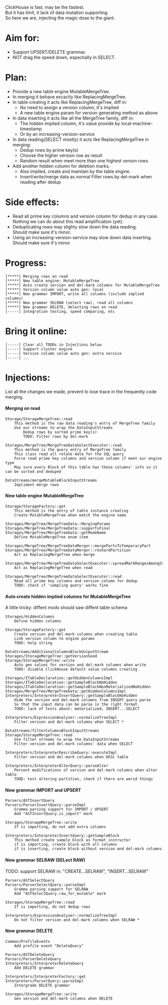 ClickHouse is fast, may be the fastest.  
But it has limit, it lack of data mutation supporting.  
So here we are, injecting the magic dose to the giant.  

# Aim for:
* Support UPSERT/DELETE grammar.
* NOT drag the speed down, espectially in SELECT.

# Plan:
* Provide a new table engine MutableMergeTree.
* In merging it behave excactly like ReplacingMergeTree.
* In table creating it acts like ReplacingMergeTree, diff in:
  * No need to assign a version column, it's implied
  * A new table engine param for version generating method as above
* In data inserting it acts like all the MergeTree family, diff in:
  * The hidden implied column,
    it's value provide by local-machine-timestamp
  * Or by an increasing-version-service
* In data reading(SELECT mostly) it acts like ReplacingMergeTree in merging:
  * Dedup rows by prime key(s)
  * Choose the higher version row as result
  * Random result when meet more than one highest verson rows
* Add another hidden column for deletion marks.
  * Also implied, create and maintain by the table engine.
  * Insert/write/merge data as normal
    Filter rows by del-mark when reading after dedup

# Side effects:
* Read all prime key columns and version column for dedup in any case.  
  Nothing we can do about this read amplification (yet).
* Deduplicating rows may slighty slow down the data reading.  
  Should make sure it's minor.
* Using an increasing-version-service may slow down data inserting.  
  Should make sure it's minor.

# Progress:
```
[*****] Merging rows on read
[*****] New table engine: MutableMergeTree
[*****] Auto create version and del-mark columns for MutableMergeTree
[*****] Version column value auto gen: local
[*****] New grammar IMPORT, write all columns (include implied columns)
[*****] New grammar SELRAW (select raw), read all columns
[*****] New grammar DELETE, delecting rows on read
[-----] Integration testing, speed comparing, etc
```

# Bring it online:
```
[-----] Clear all TODOs in Injections below
[-----] Support cluster engine
[-----] Version column value auto gen: extra service
[-----] ...
```

# Injections:
List all the changes we made, prevent to lose trace in the frequently code merging.

#### Merging on read
```
Storage/StorageMergeTree::read
    This method is the raw data reading's entry of MergeTree family
    Use our streams to wrap the DataInputStreams
        Dedup rows by sorted prime key(s)
        TODO: Filter rows by del-mark
```
```
Storages/MergeTree/MergeTreeDataSelectExecutor::read
    This method is the query entry of MergeTree family
    This class read all relate data for the SQL query
    Force read prime key columns and version column if meet our engine type
    May sure every Block of this table has these columns' info so it can be sorted and deduped
```
```
DataStreams/mergeMutableBlockInputStreams
    Impliment merge rows
```

#### New table engine MutableMergeTree
```
Storage/StorageFactory::get
    This method is the entry of table instance creating
    Create MutableMergeTree when match the engine name
```
```
Storages/MergeTree/MergeTreeData::MergingParams
Storages/MergeTree/MergeTreeData::supportsFinal
Storages/MergeTree/MergeTreeData::getModeName
    Define MutableMergeTree enum item
```
```
Storages/MergeTree/MergeTreeDataMerger::mergePartsToTemporaryPart
Storages/MergeTree/MergeTreeDataMerger::reshardPartition
    Act as ReplacingMergeTree when merge
```
```
Storages/MergeTree/MergeTreeDataSelectExecutor::spreadMarkRangesAmongStreamsFinal
    Act as ReplacingMergeTree when read
```
```
Storages/MergeTree/MergeTreeDataSelectExecutor::read
    Read all prime key columns and version column for dedup
    TODO: check if 'sampling query' works fine
```

#### Auto create hidden implied columns for MutableMergeTree
A little tricky: diffent mods should saw diffent table schema
```
Storages/HiddenColumns
    Define hidden columns
```
```
Storage/StorageFactory::get
    Create version and del-mark columns when creating table
    Link version column to engine params
    TODO: help string
```
```
DataStreams/AdditionalColumnsBlockOutputStream
Storages/StorageMergeTree::getVersionSeed
Storage/StorageMergeTree::write
    Auto gen values for version and del-mark columns when write
    TODO: disable ClickHouse default value columns creating
```
```
Storages/ITableDeclaration::getHiddenColumnsImpl
Storages/ITableDeclaration::getSampleBlockNoHidden
Storages/ITableDeclaration::getSampleBlockNonMaterializedNoHidden
Storages/MergeTree/MergeTreeData::getHiddenColumnsImpl
Interpreters/InterpreterInsertQuery::getSampleBlockNoHidden
    Hide the version and del-mark columns from INSERT query parse
    So that the input data can be parse in the right format.
    TODO: lack of tests about: materialized, INSERT...SELECT
```
```
Interpreters/ExpressionAnalyzer::normalizeTreeImpl
    Filter version and del-mark columns when SELECT *
```
```
DataStreams/filterColumnsBlockInputStreams
Storage/StorageMergeTree::read
    Use filter streams to wrap the DataInputStreams
    Filter version and del-mark columns' data when SELECT
```
```
Interpreters/InterpreterDescribeQuery::executeImpl
    Filter version and del-mark columns when DESC table
```
```
Interpreters/InterpreterAlterQuery::parseAlter
    Pervent modifications of version and del-mark columns when alter table
    TOOD: test altering partition, check if there are werid things
```

#### New grammar IMPORT and UPSERT
```
Parsers/ASTInsertQuery
Parsers/ParserInsertQuery::parseImpl
    Gramma parsing support for IMPORT / UPSERT
    Add "ASTInsertQuery.is_import" mark
```
```
Storages/StorageMergeTree::write
    If is importing, do not add extra columns
```
```
Interpreters/InterpreterInsertQuery::getSampleBlock
    This method create sample block as format instructor
    if is importing, create block with all columns
    if is inserting, create block without version and del-mark columns
```

#### New grammar SELRAW (SELect RAW)
TODO: support SELRAW in: "CREATE...SELRAW", "INSERT...SELRAW"
```
Parsers/ASTSelectQuery
Parsers/ParserSelectQuery::parseImpl
    Gramma parsing support for SELRAW
    Add "ASTSelectQuery.raw_for_mutable" mark
```
```
Storages/StorageMergeTree::read
    If is importing, do not dedup rows
```
```
Interpreters/ExpressionAnalyzer::normalizeTreeImpl
    Do not filter version and del-mark columns when SELRAW *
```

#### New grammar DELETE
```
Common/ProfileEvents
    Add profile event "DeleteQuery"
```
```
Parsers/ASTDeleteQuery
Parsers/ParserDeleteQuery
Interpreters/InterpreterDeleteQuery
    Add DELETE grammar
```
```
Interpreters/InterpreterFactory::get
Interpreters/ParserQuery::parseImpl
    Intergrade DELETE grammar
```
```
Storages/StorageMergeTree::write
    Gen version and del-mark columns when DELETE
```
